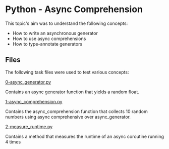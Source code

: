 # Python - Async Comprehension

This topic's aim was to understand the following concepts:

* How to write an asynchronous generator 
* How to use async comprehensions 
* How to type-annotate generators

## Files

The following task files were used to test various concepts:

[0-async_generator.py](./0-async_generator.py)

Contains an async generator function that yields a random float.

[1-async_comprehension.py](./1-async_comprehension.py)

Contains the async_comprehension function that collects 10 random numbers using async comprehensive over async_generator.

[2-measure_runtime.py](./2-measure_runtime.py)

Contains a method that measures the runtime of an async coroutine running 4 times
